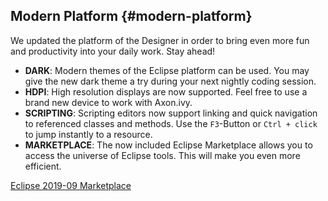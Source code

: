 ## Modern Platform {#modern-platform}

We updated the platform of the Designer in order to bring even more fun and productivity into your daily work. Stay ahead!

 * __DARK__: Modern themes of the Eclipse platform can be used. You may give the new dark theme a try during your next nightly coding session.
 * __HDPI__: High resolution displays are now supported. Feel free to use a brand new device to work with Axon.ivy. 
 * __SCRIPTING__: Scripting editors now support linking and quick navigation to referenced classes and methods. Use the `F3`-Button or `Ctrl + click` to jump instantly to a resource.
 * __MARKETPLACE__: The now included Eclipse Marketplace allows you to access the universe of Eclipse tools. This will make you even more efficient.

<div class="short-links">
	<a href="https://www.eclipse.org/downloads/" target="_blank" rel="noopener noreferrer">
	  <i class="si si-cd"></i> Eclipse 2019-09
	</a>
	<a href="https://marketplace.eclipse.org/" target="_blank" rel="noopener noreferrer">
	  <i class="si si-shopping-cart"></i> Marketplace
	</a>
</div>
